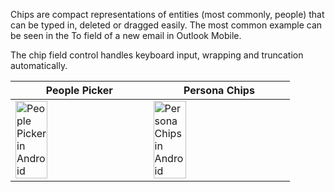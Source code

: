 Chips are compact representations of entities (most commonly, people) that can be typed in, deleted or dragged easily. The most common example can be seen in the To field of a new email in Outlook Mobile.

The chip field control handles keyboard input, wrapping and truncation automatically.

|People Picker |Persona Chips |
|---|---|
|<img src="https://static2.sharepointonline.com/fabric-website/images/controls/android/Persona/PeoplePickerView.png" alt="People Picker in Android" style="width: 50%;" /> |<img src="https://static2.sharepointonline.com/fabric-website/images/controls/android/Persona/PersonaChipView.png" alt="Persona Chips in Android" style="width: 50%;" /> |
